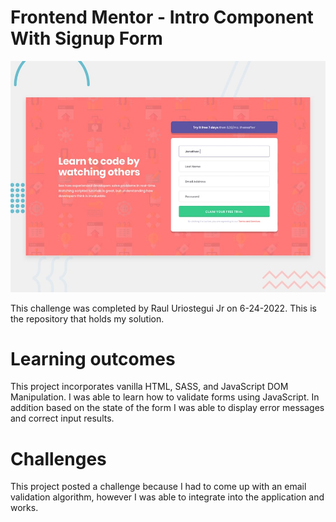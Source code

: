# Frontend Mentor - Intro Component With Signup Form

![Design preview for the Interactive Rating component coding challenge](./images/desktop-preview.jpg)

This challenge was completed by Raul Uriostegui Jr on 6-24-2022.
This is the repository that holds my solution. 

# Learning outcomes
This project incorporates vanilla HTML, SASS, and JavaScript DOM Manipulation. I was able to learn how to validate forms using JavaScript. In addition based on the state of the form I was able to display error messages and correct input results.

# Challenges
This project posted a challenge because I had to come up with an email validation algorithm, however I was able to integrate into the application and works. 
